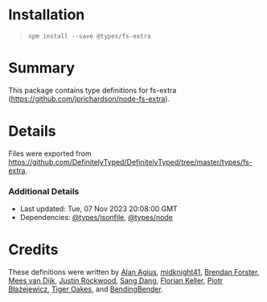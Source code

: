 # Installation
> `npm install --save @types/fs-extra`

# Summary
This package contains type definitions for fs-extra (https://github.com/jprichardson/node-fs-extra).

# Details
Files were exported from https://github.com/DefinitelyTyped/DefinitelyTyped/tree/master/types/fs-extra.

### Additional Details
 * Last updated: Tue, 07 Nov 2023 20:08:00 GMT
 * Dependencies: [@types/jsonfile](https://npmjs.com/package/@types/jsonfile), [@types/node](https://npmjs.com/package/@types/node)

# Credits
These definitions were written by [Alan Agius](https://github.com/alan-agius4), [midknight41](https://github.com/midknight41), [Brendan Forster](https://github.com/shiftkey), [Mees van Dijk](https://github.com/mees-), [Justin Rockwood](https://github.com/jrockwood), [Sang Dang](https://github.com/sangdth), [Florian Keller](https://github.com/ffflorian), [Piotr Błażejewicz](https://github.com/peterblazejewicz), [Tiger Oakes](https://github.com/NotWoods), and [BendingBender](https://github.com/BendingBender).

